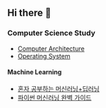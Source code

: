 ## Hi there 👋

### Computer Science Study

- [Computer Architecture](https://github.com/honopyh/computer-architecture)
- [Operating System](https://github.com/honopyh/operating-system)

#### Machine Learning

- [혼자 공부하는 머신러닝+딥러닝](https://github.com/honopyh/hg-mldl)
- [파이썬 머신러닝 완벽 가이드](https://github.com/honopyh/pymlrev2)

<!--
**honopyh/honopyh** is a ✨ _special_ ✨ repository because its `README.md` (this file) appears on your GitHub profile.

Here are some ideas to get you started:

- 🔭 I’m currently working on ...
- 🌱 I’m currently learning ...
- 👯 I’m looking to collaborate on ...
- 🤔 I’m looking for help with ...
- 💬 Ask me about ...
- 📫 How to reach me: ...
- 😄 Pronouns: ...
- ⚡ Fun fact: ...
-->
